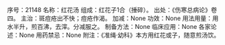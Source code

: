 序号：21148
名称：红花汤
组成：红花子1合（捶碎）。
出处：《伤寒总病论》卷四。
主治：斑痘疮出不快；痘疮作渴。
加减：None
功效：None
用法用量：用水半升，煎百沸，去滓。分减服之。
制备方法：None
临床应用：None
各家论述：None
用药禁忌：None
附注：《准绳·幼科》本方用红花或子，随意煎汤饮。
